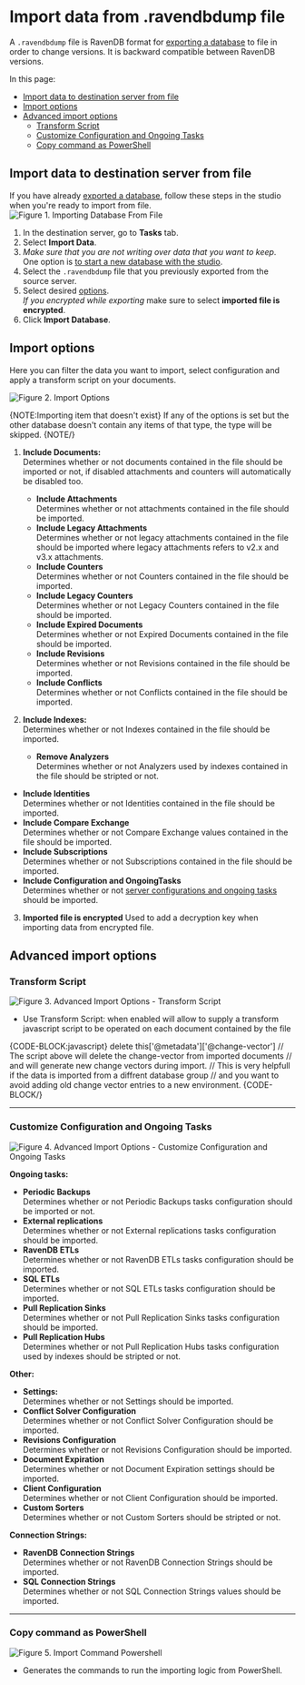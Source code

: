 ﻿# Import data from .ravendbdump file

A `.ravendbdump` file is RavenDB format for [exporting a database](../export-database) to file in order to change versions. It is backward compatible between RavenDB versions.  
  
In this page:

* [Import data to destination server from file](../../../../studio/database/tasks/import-data/import-data-file#import-data-to-destination-server-from-file)  
* [Import options](../../../../studio/database/tasks/import-data/import-data-file#import-options)  
* [Advanced import options](../../../../studio/database/tasks/import-data/import-data-file#advanced-import-options)  
    * [Transform Script](../../../../studio/database/tasks/import-data/import-data-file#transform-script)  
    * [Customize Configuration and Ongoing Tasks](../../../../studio/database/tasks/import-data/import-data-file#customize-configuration-and-ongoing-tasks)  
    * [Copy command as PowerShell](../../../../studio/database/tasks/import-data/import-data-file#copy-command-as-powershell)  

## Import data to destination server from file
  
If you have already [exported a database](../export-database), follow these steps in the studio when you're ready to import from file.  
![Figure 1. Importing Database From File ](images/studio-view-import-fromfile-steps.png "Importing Database From File")  

1. In the destination server, go to **Tasks** tab.  
2. Select **Import Data**.  
3. *Make sure that you are not writing over data that you want to keep*.  
 One option is [to start a new database with the studio](https://ravendb.net/docs/article-page/5.2/csharp/studio/database/create-new-database/general-flow).  
4. Select the `.ravendbdump` file that you previously exported from the source server.  
5. Select desired [options](../../tasks/import-data/import-data-file#import-options).  
 *If you encrypted while exporting* make sure to select **imported file is encrypted**.  
6. Click **Import Database**. 



## Import options 

Here you can filter the data you want to import, select configuration and apply a transform script on your documents.

![Figure 2. Import Options](images/import-from-file-options.png "Import Options")

{NOTE:Importing item that doesn't exist}
If any of the options is set but the other database doesn't contain any items of that type, the type will be skipped.
{NOTE/}

1. **Include Documents:**  
 Determines whether or not documents contained in the file should be imported or not, if disabled attachments and counters will automatically be disabled too. 
    - **Include Attachments**  
     Determines whether or not attachments contained in the file should be imported.  
    - **Include Legacy Attachments**  
     Determines whether or not legacy attachments contained in the file should be imported where legacy attachments refers to v2.x and v3.x attachments.  
    - **Include Counters**  
     Determines whether or not Counters contained in the file should be imported.  
    - **Include Legacy Counters**  
     Determines whether or not Legacy Counters contained in the file should be imported.  
    - **Include Expired Documents**  
     Determines whether or not Expired Documents contained in the file should be imported.  
    - **Include Revisions**  
     Determines whether or not Revisions contained in the file should be imported.  
    - **Include Conflicts**  
     Determines whether or not Conflicts contained in the file should be imported.  
       
2. **Include Indexes:**  
 Determines whether or not Indexes contained in the file should be imported.  
    - **Remove Analyzers**  
     Determines whether or not Analyzers used by indexes contained in the file should be stripted or not.  
 - **Include Identities**  
 Determines whether or not Identities contained in the file should be imported.  
 - **Include Compare Exchange**  
 Determines whether or not Compare Exchange values contained in the file should be imported.  
 - **Include Subscriptions**  
 Determines whether or not Subscriptions contained in the file should be imported.  
 - **Include Configuration and OngoingTasks**  
 Determines whether or not [server configurations and ongoing tasks](../../../../studio/database/tasks/import-data/import-data-file#customize-configuration-and-ongoing-tasks) should be imported.  
  
  
3. **Imported file is encrypted**
 Used to add a decryption key when importing data from encrypted file.

## Advanced import options

### Transform Script

![Figure 3. Advanced Import Options - Transform Script](images/import-from-file-advanced-transform-script.png "Advanced Import Options - Transform Script")

- Use Transform Script: when enabled will allow to supply a transform javascript script to be operated on each document contained by the file

{CODE-BLOCK:javascript}
delete this['@metadata']['@change-vector']
// The script above will delete the change-vector from imported documents
// and will generate new change vectors during import. 
// This is very helpfull if the data is imported from a diffrent database group
// and you want to avoid adding old change vector entries to a new environment. 
{CODE-BLOCK/}

---

### Customize Configuration and Ongoing Tasks

![Figure 4. Advanced Import Options - Customize Configuration and Ongoing Tasks](images/import-from-file-advanced-configuration-ongoing-tasks.png "Advanced Import Options - Customize Configuration and Ongoing Tasks")

**Ongoing tasks:**

- **Periodic Backups**  
 Determines whether or not Periodic Backups tasks configuration should be imported or not. 
- **External replications**  
 Determines whether or not External replications tasks configuration should be imported. 
- **RavenDB ETLs**  
 Determines whether or not RavenDB ETLs tasks configuration should be imported.
- **SQL ETLs**  
 Determines whether or not SQL ETLs tasks configuration should be imported.
- **Pull Replication Sinks**  
 Determines whether or not Pull Replication Sinks tasks configuration should be imported. 
- **Pull Replication Hubs**  
 Determines whether or not Pull Replication Hubs tasks configuration used by indexes should be stripted or not. 

**Other:**

- **Settings:**  
 Determines whether or not Settings should be imported.
- **Conflict Solver Configuration**  
 Determines whether or not Conflict Solver Configuration should be imported.
- **Revisions Configuration**  
 Determines whether or not Revisions Configuration should be imported.
- **Document Expiration**  
 Determines whether or not Document Expiration settings should be imported.
- **Client Configuration**  
 Determines whether or not Client Configuration should be imported. 
- **Custom Sorters**  
 Determines whether or not Custom Sorters should be stripted or not. 

**Connection Strings:**

- **RavenDB Connection Strings**  
 Determines whether or not RavenDB Connection Strings should be imported.
- **SQL Connection Strings**  
 Determines whether or not SQL Connection Strings values should be imported.

---

### Copy command as PowerShell

![Figure 5. Import Command Powershell](images/import-command-powershell.png "Import Command Powershell")

- Generates the commands to run the importing logic from PowerShell.
